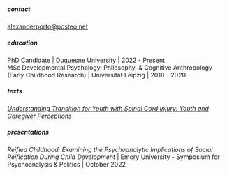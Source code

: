 ##### contact
alexanderporto@posteo.net 
##### education
PhD Candidate | Duquesne University | 2022 - Present  
MSc Developmental Psychology, Philosophy, & Cognitive Anthropology (Early Childhood Research) | Universität Leipzig | 2018 - 2020  
##### texts 
[*Understanding Transition for Youth with Spinal Cord Injury: Youth and Caregiver Perceptions*](https://pubmed.ncbi.nlm.nih.gov/30758272/)
##### presentations 
*Reified Childhood: Examining the Psychoanalytic Implications of Social Reification During Child Development* | Emory University - Symposium for Psychoanalysis & Politics | October 2022 
    
  
